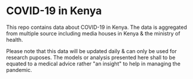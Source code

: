 # COVID-19 in Kenya
This repo contains data about COVID-19 in Kenya. The data is aggregated from multiple source including media houses in Kenya & the ministry of health. 

Please note that this data will be updated daily & can only be used for research puposes. The models or analysis presented here shall to be equated to a medical advice rather "an insight" to help in managing the pandemic.

